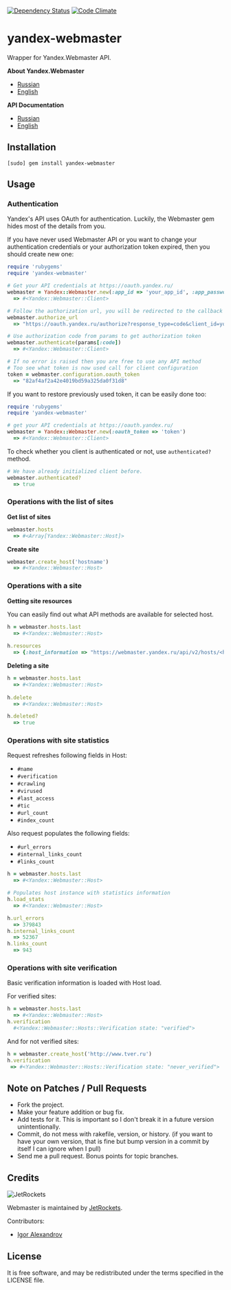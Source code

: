 [![Dependency Status](https://gemnasium.com/igor-alexandrov/webmaster.png)](http://gemnasium.com/igor-alexandrov/yandex-webmaster)
[![Code Climate](https://codeclimate.com/github/igor-alexandrov/yandex-webmaster.png)](https://codeclimate.com/github/igor-alexandrov/yandex-webmaster)

# yandex-webmaster

Wrapper for Yandex.Webmaster API. 

**About Yandex.Webmaster**

* [Russian](http://webmaster.yandex.ru/)
* [English](http://webmaster.yandex.com/)

**API Documentation**

* [Russian](http://api.yandex.ru/webmaster/)
* [English](http://api.yandex.com/webmaster/)

## Installation

    [sudo] gem install yandex-webmaster

## Usage

### Authentication

Yandex's API uses OAuth for authentication. Luckily, the Webmaster gem hides most of the details from you.

If you have never used Webmaster API or you want to change your authentication credentials or your authorization token expired, then you should create new one:

```ruby    
require 'rubygems'
require 'yandex-webmaster'

# Get your API credentials at https://oauth.yandex.ru/
webmaster = Yandex::Webmaster.new(:app_id => 'your_app_id', :app_password => 'your_app_password')
  => #<Yandex::Webmaster::Client>

# Follow the authorization url, you will be redirected to the callback url, specified in your application settings.
webmaster.authorize_url
  => "https://oauth.yandex.ru/authorize?response_type=code&client_id=your_app_id"

# Use authorization code from params to get authorization token
webmaster.authenticate(params[:code])
  => #<Yandex::Webmaster::Client>

# If no error is raised then you are free to use any API method
# Too see what token is now used call for client configuration
token = webmaster.configuration.oauth_token	
  => "82af4af2a42e4019bd59a325da0f31d8"
```

If you want to restore previously used token, it can be easily done too:

```ruby
require 'rubygems'
require 'yandex-webmaster'

# get your API credentials at https://oauth.yandex.ru/
webmaster = Yandex::Webmaster.new(:oauth_token => 'token')
  => #<Yandex::Webmaster::Client>
```    

To check whether you client is authenticated or not, use `authenticated?` method.

```ruby
# We have already initialized client before.
webmaster.authenticated?
  => true
```    

### Operations with the list of sites

**Get list of sites**

```ruby
webmaster.hosts
  => #<Array[Yandex::Webmaster::Host]>
```   

**Create site**
```ruby
webmaster.create_host('hostname')
  => #<Yandex::Webmaster::Host>
```   

### Operations with a site

**Getting site resources**

You can easily find out what API methods are available for selected host.

```ruby
h = webmaster.hosts.last
  => #<Yandex::Webmaster::Host>
  
h.resources
  => {:host_information => "https://webmaster.yandex.ru/api/v2/hosts/<host_id>/stats", :verify_host => "https://webmaster.yandex.ru/api/v2/hosts/<host_id>/verify" ... :excluded_urls_history => "https://webmaster.yandex.ru/api/v2/hosts/<host_id>/history/excluded-urls"}	  
```   
 
**Deleting a site**

```ruby
h = webmaster.hosts.last
  => #<Yandex::Webmaster::Host>
  
h.delete
  => #<Yandex::Webmaster::Host>

h.deleted?
  => true  	
```

### Operations with site statistics

Request refreshes following fields in Host:
 * `#name`
 * `#verification`
 * `#crawling`
 * `#virused`
 * `#last_access`
 * `#tic`
 * `#url_count`
 * `#index_count`
 
Also request populates the following fields:
 * `#url_errors`
 * `#internal_links_count`
 * `#links_count`

```ruby
h = webmaster.hosts.last
  => #<Yandex::Webmaster::Host>

# Populates host instance with statistics information
h.load_stats
  => #<Yandex::Webmaster::Host>

h.url_errors
  => 379843
h.internal_links_count
  => 52367    
h.links_count
  => 943

 ```

### Operations with site verification

Basic verification information is loaded with Host load.

For verified sites:

```ruby
h = webmaster.hosts.last
  => #<Yandex::Webmaster::Host>
h.verification
  #<Yandex::Webmaster::Hosts::Verification state: "verified">	
```  

And for not verified sites:

```ruby
h = webmaster.create_host('http://www.tver.ru')
h.verification
 => #<Yandex::Webmaster::Hosts::Verification state: "never_verified">
```


## Note on Patches / Pull Requests

* Fork the project.
* Make your feature addition or bug fix.
* Add tests for it. This is important so I don't break it in a
  future version unintentionally.
* Commit, do not mess with rakefile, version, or history.
  (if you want to have your own version, that is fine but
   bump version in a commit by itself I can ignore when I pull)
* Send me a pull request. Bonus points for topic branches.

## Credits

![JetRockets](http://www.jetrockets.ru/public/logo.png)

Webmaster is maintained by [JetRockets](http://www.jetrockets.ru/en).

Contributors:

* [Igor Alexandrov](http://igor-alexandrov.github.com/)

## License

It is free software, and may be redistributed under the terms specified in the LICENSE file.
